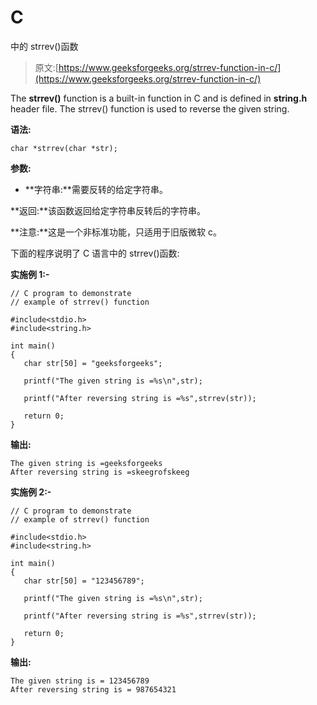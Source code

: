 # C

中的 strrev()函数

> 原文:[https://www.geeksforgeeks.org/strrev-function-in-c/](https://www.geeksforgeeks.org/strrev-function-in-c/)

The **strrev()** function is a built-in function in C and is defined in **string.h** header file. The strrev() function is used to reverse the given string.

**语法:**

```
char *strrev(char *str);

```

**参数:**

*   **字符串:**需要反转的给定字符串。

**返回:**该函数返回给定字符串反转后的字符串。

**注意:**这是一个非标准功能，只适用于旧版微软 c。

下面的程序说明了 C 语言中的 strrev()函数:

**实施例 1:-**

```
// C program to demonstrate
// example of strrev() function

#include<stdio.h>
#include<string.h>

int main()
{
   char str[50] = "geeksforgeeks";

   printf("The given string is =%s\n",str);

   printf("After reversing string is =%s",strrev(str));

   return 0;
}
```

**输出:**

```
The given string is =geeksforgeeks
After reversing string is =skeegrofskeeg

```

**实施例 2:-**

```
// C program to demonstrate
// example of strrev() function

#include<stdio.h>
#include<string.h>

int main()
{
   char str[50] = "123456789";

   printf("The given string is =%s\n",str);

   printf("After reversing string is =%s",strrev(str));

   return 0;
}
```

**输出:**

```
The given string is = 123456789
After reversing string is = 987654321

```